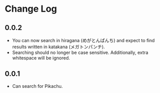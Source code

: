 # Change Log

## 0.0.2

- You can now search in hiragana (めがとんぱんち) and expect to find results written in katakana (メガトンパンチ).
- Searching should no longer be case sensitive. Additionally, extra whitespace will be ignored.


## 0.0.1

- Can search for Pikachu.
